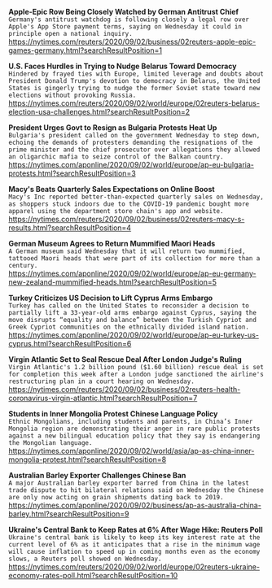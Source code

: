 **Apple-Epic Row Being Closely Watched by German Antitrust Chief**\
`Germany's antitrust watchdog is following closely a legal row over Apple's App Store payment terms, saying on Wednesday it could in principle open a national inquiry.`\
https://nytimes.com/reuters/2020/09/02/business/02reuters-apple-epic-games-germany.html?searchResultPosition=1

**U.S. Faces Hurdles in Trying to Nudge Belarus Toward Democracy**\
`Hindered by frayed ties with Europe, limited leverage and doubts about President Donald Trump's devotion to democracy in Belarus, the United States is gingerly trying to nudge the former Soviet state toward new elections without provoking Russia.`\
https://nytimes.com/reuters/2020/09/02/world/europe/02reuters-belarus-election-usa-challenges.html?searchResultPosition=2

**President Urges Govt to Resign as Bulgaria Protests Heat Up**\
`Bulgaria's president called on the government Wednesday to step down, echoing the demands of protesters demanding the resignations of the prime minister and the chief prosecutor over allegations they allowed an oligarchic mafia to seize control of the Balkan country.`\
https://nytimes.com/aponline/2020/09/02/world/europe/ap-eu-bulgaria-protests.html?searchResultPosition=3

**Macy's Beats Quarterly Sales Expectations on Online Boost**\
`Macy's Inc reported better-than-expected quarterly sales on Wednesday, as shoppers stuck indoors due to the COVID-19 pandemic bought more apparel using the department store chain's app and website.`\
https://nytimes.com/reuters/2020/09/02/business/02reuters-macy-s-results.html?searchResultPosition=4

**German Museum Agrees to Return Mummified Maori Heads**\
`A German museum said Wednesday that it will return two mummified, tattooed Maori heads that were part of its collection for more than a century.`\
https://nytimes.com/aponline/2020/09/02/world/europe/ap-eu-germany-new-zealand-mummified-heads.html?searchResultPosition=5

**Turkey Criticizes US Decision to Lift Cyprus Arms Embargo**\
`Turkey has called on the United States to reconsider a decision to partially lift a 33-year-old arms embargo against Cyprus, saying the move disrupts “equality and balance” between the Turkish Cypriot and Greek Cypriot communities on the ethnically divided island nation.`\
https://nytimes.com/aponline/2020/09/02/world/europe/ap-eu-turkey-us-cyprus.html?searchResultPosition=6

**Virgin Atlantic Set to Seal Rescue Deal After London Judge's Ruling**\
`Virgin Atlantic's 1.2 billion pound ($1.60 billion) rescue deal is set for completion this week after a London judge sanctioned the airline's restructuring plan in a court hearing on Wednesday.`\
https://nytimes.com/reuters/2020/09/02/business/02reuters-health-coronavirus-virgin-atlantic.html?searchResultPosition=7

**Students in Inner Mongolia Protest Chinese Language Policy**\
`Ethnic Mongolians, including students and parents, in China’s Inner Mongolia region are demonstrating their anger in rare public protests against a new bilingual education policy that they say is endangering the Mongolian language.`\
https://nytimes.com/aponline/2020/09/02/world/asia/ap-as-china-inner-mongolia-protest.html?searchResultPosition=8

**Australian Barley Exporter Challenges Chinese Ban**\
`A major Australian barley exporter barred from China in the latest trade dispute to hit bilateral relations said on Wednesday the Chinese are only now acting on grain shipments dating back to 2019.`\
https://nytimes.com/aponline/2020/09/02/business/ap-as-australia-china-barley.html?searchResultPosition=9

**Ukraine's Central Bank to Keep Rates at 6% After Wage Hike: Reuters Poll**\
`Ukraine's central bank is likely to keep its key interest rate at the current level of 6% as it anticipates that a rise in the minimum wage will cause inflation to speed up in coming months even as the economy slows, a Reuters poll showed on Wednesday.`\
https://nytimes.com/reuters/2020/09/02/world/europe/02reuters-ukraine-economy-rates-poll.html?searchResultPosition=10

